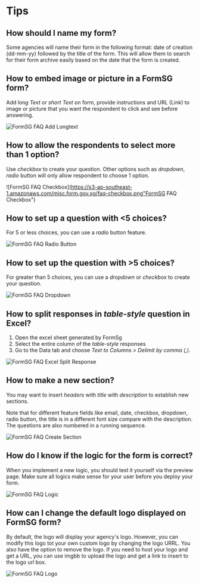 # Tips

## How should I name my form?

Some agencies will name their form in the following format: date of creation (dd-mm-yy) followed by the title of the form. This will allow them to search for their form archive easily based on the date that the form is created.

## How to embed image or picture in a FormSG form?

Add *long Text* or *short Text* on form, provide instructions and URL (Link) to image or picture that you want the respondent to click and see before answering.

![FormSG FAQ Add Longtext](https://s3-ap-southeast-1.amazonaws.com/misc.form.gov.sg/faq-longtext.png "FormSG FAQ Add Longtext")

## How to allow the respondents to select more than 1 option?

Use *checkbox* to create your question. Other options such as *dropdown*, *radio* button will only allow respondent to choose 1 option.

![FormSG FAQ Checkbox](https://s3-ap-southeast-1.amazonaws.com/misc.form.gov.sg/faq-checkbox.png"FormSG FAQ Checkbox")

## How to set up a question with <5 choices?

For 5 or less choices, you can use a *radio* button feature.

![FormSG FAQ Radio Button](https://s3-ap-southeast-1.amazonaws.com/misc.form.gov.sg/forms-faq-tips/faq-radio.png "FormSG FAQ Radio Button")

## How to set up the question with >5 choices?

For greater than 5 choices, you can use a *dropdown* or *checkbox* to create your question.

![FormSG FAQ Dropdown](https://s3-ap-southeast-1.amazonaws.com/misc.form.gov.sg/forms-faq-tips/faq-dropdown.png "FormSG FAQ Dropdown")

## How to split responses in *table-style* question in Excel?

1. Open the excel sheet generated by FormSg
2. Select the entire column of the *table-style* responses
3. Go to the Data tab and choose *Text to Columns > Delimit by comma (,)*.

![FormSG FAQ Excel Split Response](https://s3-ap-southeast-1.amazonaws.com/misc.form.gov.sg/forms-faq-tips/faq-excel.png "FormSG FAQ Excel Split Response")

## How to make a new section?

You may want to insert *headers* with *title* with *description* to establish new sections.

Note that for different feature fields like email, date, checkbox, dropdown, radio button, the title is in a different font size compare with the description. The questions are also numbered in a running sequence.

![FormSG FAQ Create Section](https://s3-ap-southeast-1.amazonaws.com/misc.form.gov.sg/forms-faq-tips/faq-section.png "FormSG FAQ Create Section 1")

## How do I know if the logic for the form is correct?

When you implement a new logic, you should test it yourself via the preview page. Make sure all logics make sense for your user before you deploy your form.

![FormSG FAQ Logic](https://s3-ap-southeast-1.amazonaws.com/misc.form.gov.sg/forms-faq-tips/faq-logic.png "FormSG FAQ Logic")

## How can I change the default logo displayed on FormSG form?

By default, the logo will display your agency's logo. However, you can modify this logo tot your own custom logo by changing the logo URRL. You also have the option to remove the logo. If you need to host your logo and get a URL, you can use imgbb to upload the logo and get a link to insert to the logo url box.

![FormSG FAQ Logo](https://s3-ap-southeast-1.amazonaws.com/misc.form.gov.sg/forms-faq-tips/faq-logo.png "FormSG FAQ Logo")

